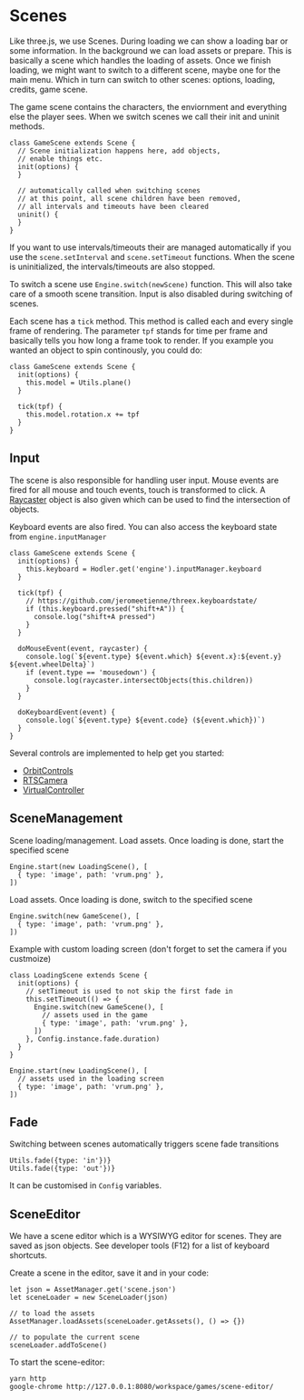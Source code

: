 # Scenes

Like three.js, we use Scenes. During loading we can show a loading bar or
some information. In the background we can load assets or prepare. This is
basically a scene which handles the loading of assets. Once we finish loading,
we might want to switch to a different scene, maybe one for the main menu. Which
in turn can switch to other scenes: options, loading, credits, game scene.

The game scene contains the characters, the enviornment and everything else
the player sees. When we switch scenes we call their init and uninit methods.

```
class GameScene extends Scene {
  // Scene initialization happens here, add objects,
  // enable things etc.
  init(options) {
  }

  // automatically called when switching scenes
  // at this point, all scene children have been removed,
  // all intervals and timeouts have been cleared
  uninit() {
  }
}
```

If you want to use intervals/timeouts their are managed automatically if you
use the `scene.setInterval` and `scene.setTimeout` functions. When the scene
is uninitialized, the intervals/timeouts are also stopped.

To switch a scene use `Engine.switch(newScene)` function. This will also
take care of a smooth scene transition. Input is also disabled during switching
of scenes.

Each scene has a `tick` method. This method is called each and every single
frame of rendering. The parameter `tpf` stands for time per frame and
basically tells you how long a frame took to render. If you example you wanted
an object to spin continously, you could do:

```
class GameScene extends Scene {
  init(options) {
    this.model = Utils.plane()
  }

  tick(tpf) {
    this.model.rotation.x += tpf
  }
}
```

## Input

The scene is also responsible for handling user input. Mouse events are fired
for all mouse and touch events, touch is transformed to click. A
[Raycaster](https://threejs.org/docs/#api/en/core/Raycaster)
object is also given which can be used to find the intersection of objects.

Keyboard events are also fired. You can also access the keyboard state from
`engine.inputManager`

```
class GameScene extends Scene {
  init(options) {
    this.keyboard = Hodler.get('engine').inputManager.keyboard
  }

  tick(tpf) {
    // https://github.com/jeromeetienne/threex.keyboardstate/
    if (this.keyboard.pressed("shift+A")) {
      console.log("shift+A pressed")
    }
  }

  doMouseEvent(event, raycaster) {
    console.log(`${event.type} ${event.which} ${event.x}:${event.y} ${event.wheelDelta}`)
    if (event.type == 'mousedown') {
      console.log(raycaster.intersectObjects(this.children))
    }
  }

  doKeyboardEvent(event) {
    console.log(`${event.type} ${event.code} (${event.which})`)
  }
}
```

Several controls are implemented to help get you started:

* [OrbitControls](tutorials/CHEATSHEET.md#OrbitControls)
* [RTSCamera](tutorials/CHEATSHEET.md#RTSCamera)
* [VirtualController](tutorials/CHEATSHEET.md#VirtualController)

## SceneManagement

Scene loading/management. Load assets. Once loading is done, start the
specified scene

```
Engine.start(new LoadingScene(), [
  { type: 'image', path: 'vrum.png' },
])
```

Load assets. Once loading is done, switch to the specified scene

```
Engine.switch(new GameScene(), [
  { type: 'image', path: 'vrum.png' },
])
```

Example with custom loading screen (don't forget to set the camera if you
custmoize)

```
class LoadingScene extends Scene {
  init(options) {
    // setTimeout is used to not skip the first fade in
    this.setTimeout(() => {
      Engine.switch(new GameScene(), [
        // assets used in the game
        { type: 'image', path: 'vrum.png' },
      ])
    }, Config.instance.fade.duration)
  }
}

Engine.start(new LoadingScene(), [
  // assets used in the loading screen
  { type: 'image', path: 'vrum.png' },
])
```

## Fade

Switching between scenes automatically triggers scene fade transitions

```
Utils.fade({type: 'in'})}
Utils.fade({type: 'out'})}
```

It can be customised in `Config` variables.


## SceneEditor

We have a scene editor which is a WYSIWYG editor for scenes. They are saved
as json objects. See developer tools (F12) for a list of keyboard shortcuts.

Create a scene in the editor, save it and in your code:

```
let json = AssetManager.get('scene.json')
let sceneLoader = new SceneLoader(json)

// to load the assets
AssetManager.loadAssets(sceneLoader.getAssets(), () => {})

// to populate the current scene
sceneLoader.addToScene()
```

To start the scene-editor:

```
yarn http
google-chrome http://127.0.0.1:8080/workspace/games/scene-editor/
```
